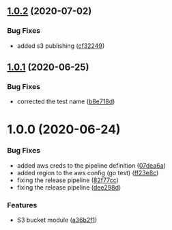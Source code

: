 ## [1.0.2](http://bitbucket.org/adaptavistlabs/module-aws-s3-encrypted-private/compare/v1.0.1...v1.0.2) (2020-07-02)


### Bug Fixes

* added s3 publishing ([cf32249](http://bitbucket.org/adaptavistlabs/module-aws-s3-encrypted-private/commits/cf322493947418cf668a60d5d36ffe5307f43e95))

## [1.0.1](http://bitbucket.org/adaptavistlabs/module-aws-s3-encrypted-private/compare/v1.0.0...v1.0.1) (2020-06-25)


### Bug Fixes

* corrected the test name ([b8e718d](http://bitbucket.org/adaptavistlabs/module-aws-s3-encrypted-private/commits/b8e718dfdf8f62c05cdbdd274ca8c9c6b4055d3b))

# 1.0.0 (2020-06-24)


### Bug Fixes

* added aws creds to the pipeline definition ([07dea6a](http://bitbucket.org/adaptavistlabs/module-aws-s3-encrypted-private/commits/07dea6a6ff3ca47f8b2644d2f5201f95e991259d))
* added region to the aws config (go test) ([ff23e8c](http://bitbucket.org/adaptavistlabs/module-aws-s3-encrypted-private/commits/ff23e8c3ba3f6b2a07bb5bb9a7b44d0647218599))
* fixing the release pipeline ([82f77cc](http://bitbucket.org/adaptavistlabs/module-aws-s3-encrypted-private/commits/82f77ccc0f14b95cc6b1e0f89bed07b59bffd50a))
* fixing the release pipeline ([dee298d](http://bitbucket.org/adaptavistlabs/module-aws-s3-encrypted-private/commits/dee298dd9a04ceb4c86aeba0b6ea5fcc8db0f894))


### Features

* S3 bucket module ([a36b2f1](http://bitbucket.org/adaptavistlabs/module-aws-s3-encrypted-private/commits/a36b2f14b548b085d60170afc5a452bb701bdb3d))
